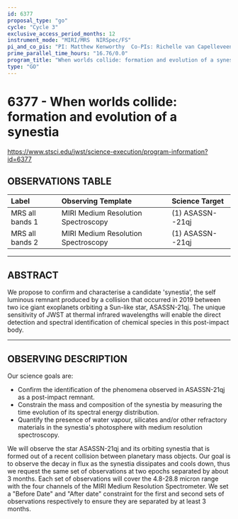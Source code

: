 ```yaml
---
id: 6377
proposal_type: "go"
cycle: "Cycle 3"
exclusive_access_period_months: 12
instrument_mode: "MIRI/MRS  NIRSpec/FS"
pi_and_co_pis: "PI: Matthew Kenworthy  Co-PIs: Richelle van Capelleveen"
prime_parallel_time_hours: "16.76/0.0"
program_title: "When worlds collide: formation and evolution of a synestia"
type: "GO"
---
```

# 6377 - When worlds collide: formation and evolution of a synestia
https://www.stsci.edu/jwst/science-execution/program-information?id=6377
## OBSERVATIONS TABLE
| Label          | Observing Template                | Science Target     |
| :------------- | :-------------------------------- | :----------------- |
| MRS all bands 1 | MIRI Medium Resolution Spectroscopy | (1) ASASSN--21qj |
| MRS all bands 2 | MIRI Medium Resolution Spectroscopy | (1) ASASSN--21qj |

---

## ABSTRACT

We propose to confirm and characterise a candidate 'synestia', the self luminous remnant produced by a collision that occurred in 2019 between two ice giant exoplanets orbiting a Sun-like star, ASASSN-21qj. The unique sensitivity of JWST at thermal infrared wavelengths will enable the direct detection and spectral identification of chemical species in this post-impact body.

---

## OBSERVING DESCRIPTION

Our science goals are:
- Confirm the identification of the phenomena observed in ASASSN-21qj as a post-impact remnant.
- Constrain the mass and composition of the synestia by measuring the time evolution of its spectral energy distribution.
- Quantify the presence of water vapour, silicates and/or other refractory materials in the synestia's photosphere with medium resolution spectroscopy.

We will observe the star ASASSN-21qj and its orbiting synestia that is formed out of a recent collision between planetary mass objects. Our goal is to observe the decay in flux as the synestia dissipates and cools down, thus we request the same set of observations at two epochs separated by about 3 months. Each set of observations will cover the 4.8-28.8 micron range with the four channels of the MIRI Medium Resolution Spectrometer. We set a "Before Date" and "After date" constraint for the first and second sets of observations respectively to ensure they are separated by at least 3 months.